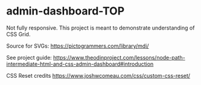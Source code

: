 # admin-dashboard-TOP

Not fully responsive.
This project is meant to demonstrate understanding of CSS Grid.


Source for SVGs: https://pictogrammers.com/library/mdi/

See project guide: https://www.theodinproject.com/lessons/node-path-intermediate-html-and-css-admin-dashboard#introduction

CSS Reset credits https://www.joshwcomeau.com/css/custom-css-reset/
